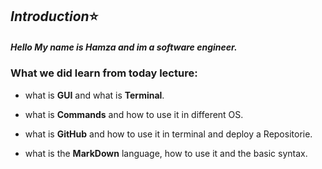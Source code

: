 ## *Introduction*:star: 

##### *Hello My name is Hamza and im a software engineer*.

### What we did learn from today lecture: 

- what is **GUI** and what is **Terminal**.

- what is **Commands** and how to use it in different OS.

- what is **GitHub** and how to use it in terminal and deploy a Repositorie.

- what is the **MarkDown** language, how to use it and the basic syntax.




